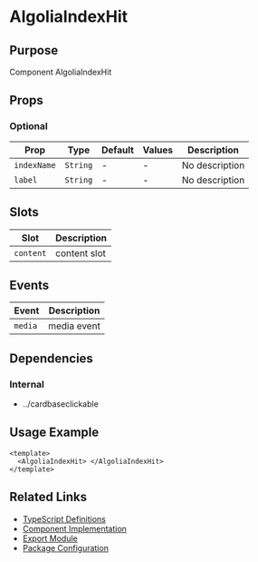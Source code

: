 # AlgoliaIndexHit

## Purpose

Component AlgoliaIndexHit

## Props

### Optional

| Prop        | Type     | Default | Values | Description    |
| ----------- | -------- | ------- | ------ | -------------- |
| `indexName` | `String` | -       | -      | No description |
| `label`     | `String` | -       | -      | No description |

## Slots

| Slot      | Description  |
| --------- | ------------ |
| `content` | content slot |

## Events

| Event   | Description |
| ------- | ----------- |
| `media` | media event |

## Dependencies

### Internal

- ../cardbaseclickable

## Usage Example

```vue
<template>
  <AlgoliaIndexHit> </AlgoliaIndexHit>
</template>
```

## Related Links

- [TypeScript Definitions](./AlgoliaIndexHit.d.ts)
- [Component Implementation](./AlgoliaIndexHit.vue)
- [Export Module](./aisindexhit.js)
- [Package Configuration](./package.json)
